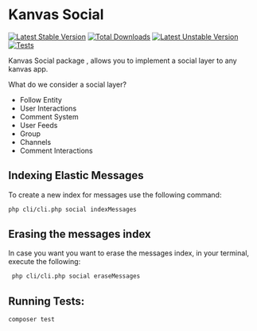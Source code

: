 Kanvas Social
============

[![Latest Stable Version](https://poser.pugx.org/kanvas/social/v)](//packagist.org/social/kanvas/social) [![Total Downloads](https://poser.pugx.org/kanvas/social/downloads)](//packagist.org/social/kanvas/social) [![Latest Unstable Version](https://poser.pugx.org/kanvas/social/v/unstable)](//packagist.org/social/kanvas/social) 
[![Tests](https://github.com/bakaphp/kanvas-social/workflows/Tests/badge.svg?branch=development)](https://github.com/bakaphp/kanvas-social/actions?query=workflow%3ATests)

Kanvas Social package , allows you to implement a social layer to any kanvas app.

What do we consider a social layer?
- Follow Entity
- User Interactions
- Comment System
- User Feeds
- Group
- Channels
- Comment Interactions

Indexing Elastic Messages
-------------------------

To create a new index for messages use the following command:

``` bash
php cli/cli.php social indexMessages
```

Erasing the messages index
-------------------------

In case you want you want to erase the messages index, in your terminal, execute the following:

``` bash
 php cli/cli.php social eraseMessages
```

Running Tests:
--------
```bash 
composer test
```